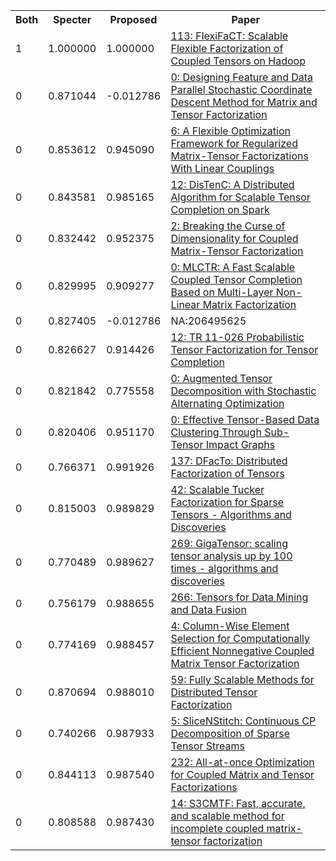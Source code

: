 <html><table><tr>
<th>Both</th>
<th>Specter</th>
<th>Proposed</th>
<th>Paper</th>
</tr>
<tr>
<td>1</td>
<td>1.000000</td>
<td>1.000000</td>
<td><a href="https://www.semanticscholar.org/paper/52c7ac4a872cd984b5af26ff435e0028eb58eae2">113: FlexiFaCT: Scalable Flexible Factorization of Coupled Tensors on Hadoop</a></td>
</tr>
<tr>
<td>0</td>
<td>0.871044</td>
<td>-0.012786</td>
<td><a href="https://www.semanticscholar.org/paper/eb6d9f9b5b40f7b43d31e564251a53f4d21ab0ea">0: Designing Feature and Data Parallel Stochastic Coordinate Descent Method for Matrix and Tensor Factorization</a></td>
</tr>
<tr>
<td>0</td>
<td>0.853612</td>
<td>0.945090</td>
<td><a href="https://www.semanticscholar.org/paper/9748ac267c428e05bf2d3897c592e77c1f132253">6: A Flexible Optimization Framework for Regularized Matrix-Tensor Factorizations With Linear Couplings</a></td>
</tr>
<tr>
<td>0</td>
<td>0.843581</td>
<td>0.985165</td>
<td><a href="https://www.semanticscholar.org/paper/9bba66ccf309868d3ab9741e660432b734177402">12: DisTenC: A Distributed Algorithm for Scalable Tensor Completion on Spark</a></td>
</tr>
<tr>
<td>0</td>
<td>0.832442</td>
<td>0.952375</td>
<td><a href="https://www.semanticscholar.org/paper/f140c7f56657b7e2d908122a7b82bd935220c991">2: Breaking the Curse of Dimensionality for Coupled Matrix-Tensor Factorization</a></td>
</tr>
<tr>
<td>0</td>
<td>0.829995</td>
<td>0.909277</td>
<td><a href="https://www.semanticscholar.org/paper/67bcecab5fbe789fb3adbd16e24014d6ac1858ad">0: MLCTR: A Fast Scalable Coupled Tensor Completion Based on Multi-Layer Non-Linear Matrix Factorization</a></td>
</tr>
<tr>
<td>0</td>
<td>0.827405</td>
<td>-0.012786</td>
<td>NA:206495625</td>
</tr>
<tr>
<td>0</td>
<td>0.826627</td>
<td>0.914426</td>
<td><a href="https://www.semanticscholar.org/paper/ec13f2cc1f1406537d070f33595b16ab03b175dc">12: TR 11-026 Probabilistic Tensor Factorization for Tensor Completion</a></td>
</tr>
<tr>
<td>0</td>
<td>0.821842</td>
<td>0.775558</td>
<td><a href="https://www.semanticscholar.org/paper/e0b64d8070b96cca8696815adf3b140e3e0a76b4">0: Augmented Tensor Decomposition with Stochastic Alternating Optimization</a></td>
</tr>
<tr>
<td>0</td>
<td>0.820406</td>
<td>0.951170</td>
<td><a href="https://www.semanticscholar.org/paper/dc08f5dd062c13419118fc0da50e881f1cdbd47e">0: Effective Tensor-Based Data Clustering Through Sub-Tensor Impact Graphs</a></td>
</tr>
<tr>
<td>0</td>
<td>0.766371</td>
<td>0.991926</td>
<td><a href="https://www.semanticscholar.org/paper/f8956ad3c89082903a27f3323c756d65b15c05dd">137: DFacTo: Distributed Factorization of Tensors</a></td>
</tr>
<tr>
<td>0</td>
<td>0.815003</td>
<td>0.989829</td>
<td><a href="https://www.semanticscholar.org/paper/c9a838da16814eda336871a2a187bf4cb7631b36">42: Scalable Tucker Factorization for Sparse Tensors - Algorithms and Discoveries</a></td>
</tr>
<tr>
<td>0</td>
<td>0.770489</td>
<td>0.989627</td>
<td><a href="https://www.semanticscholar.org/paper/24096d990d160d3c30e4479e5eda0fb324667e9f">269: GigaTensor: scaling tensor analysis up by 100 times - algorithms and discoveries</a></td>
</tr>
<tr>
<td>0</td>
<td>0.756179</td>
<td>0.988655</td>
<td><a href="https://www.semanticscholar.org/paper/a6a53b783ec3e01f91696b6ec846e3aac15f4a3d">266: Tensors for Data Mining and Data Fusion</a></td>
</tr>
<tr>
<td>0</td>
<td>0.774169</td>
<td>0.988457</td>
<td><a href="https://www.semanticscholar.org/paper/f0627a6988304397fe8fcaa4ff809b778dfa366f">4: Column-Wise Element Selection for Computationally Efficient Nonnegative Coupled Matrix Tensor Factorization</a></td>
</tr>
<tr>
<td>0</td>
<td>0.870694</td>
<td>0.988010</td>
<td><a href="https://www.semanticscholar.org/paper/85e1a95629f73cc73da9ed61bc8a337b1b27773a">59: Fully Scalable Methods for Distributed Tensor Factorization</a></td>
</tr>
<tr>
<td>0</td>
<td>0.740266</td>
<td>0.987933</td>
<td><a href="https://www.semanticscholar.org/paper/59e7e4a652ff7d98401e2230dc2cf6be87a90e19">5: SliceNStitch: Continuous CP Decomposition of Sparse Tensor Streams</a></td>
</tr>
<tr>
<td>0</td>
<td>0.844113</td>
<td>0.987540</td>
<td><a href="https://www.semanticscholar.org/paper/18977c6f7abb245691f4268ccd116036bd2391f0">232: All-at-once Optimization for Coupled Matrix and Tensor Factorizations</a></td>
</tr>
<tr>
<td>0</td>
<td>0.808588</td>
<td>0.987430</td>
<td><a href="https://www.semanticscholar.org/paper/36ec3b08a1b4a1e2ea36df74cd5d153fc499fbd8">14: S3CMTF: Fast, accurate, and scalable method for incomplete coupled matrix-tensor factorization</a></td>
</tr>
</table></html>
